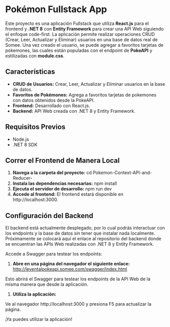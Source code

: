 # Pokémon Fullstack App

Este proyecto es una aplicación Fullstack que utiliza **React.js** para el frontend y **.NET 8** con **Entity Framework** para crear una API Web siguiendo el enfoque code-first. La aplicación permite realizar operaciones CRUD (Crear, Leer, Actualizar y Eliminar) usuarios en una base de datos real de Somee. Una vez creado el usuario, se puede agregar a favoritos tarjetas de pokemones, las cuales están populadas con el endpoint de **PokeAPI** y estilizadas con **module.css**.

## Características

- **CRUD de Usuarios:** Crear, Leer, Actualizar y Eliminar usuarios en la base de datos.
- **Favoritos de Pokémones:** Agrega a favoritos tarjetas de pokemones con datos obtenidos desde la PokeAPI.
- **Frontend:** Desarrollado con React.js.
- **Backend:** API Web creada con .NET 8 y Entity Framework.

## Requisitos Previos

- Node.js
- .NET 8 SDK

## Correr el Frontend de Manera Local

1. **Navega a la carpeta del proyecto:**
cd Pokemon-Context-API-and-Reducer-
2. **Instala las dependencias necesarias:**
npm install
3. **Ejecuta el servidor de desarrollo:**
npm run dev
4. **Accede al frontend:**
El frontend estará disponible en http://localhost:3000.

## Configuración del Backend
El backend está actualmente desplegado, por lo cual podrás interactuar con los endpoints y la base de datos sin tener que instalar nada localmente. Próximamente se colocará aquí el enlace al repositorio del backend donde se encuentran las APIs Web realizadas con .NET 8 y Entity Framework.

Accede a Swagger para testear los endpoints:
1. **Abre en una página del navegador el siguiente enlace:**
http://leventalpokeapi.somee.com/swagger/index.html

Esto abrirá el Swagger para testear los endpoints de la API Web de la misma manera que desde la aplicación.

1. **Utiliza la aplicación:**

Ve al navegador http://localhost:3000 y presiona F5 para actualizar la página.

¡Ya puedes utilizar la aplicación!
